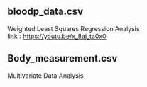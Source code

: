 ## bloodp_data.csv
Weighted Least Squares Regression Analysis <br>
link : https://youtu.be/x_8aj_ta0x0

## Body_measurement.csv
Multivariate Data Analysis
